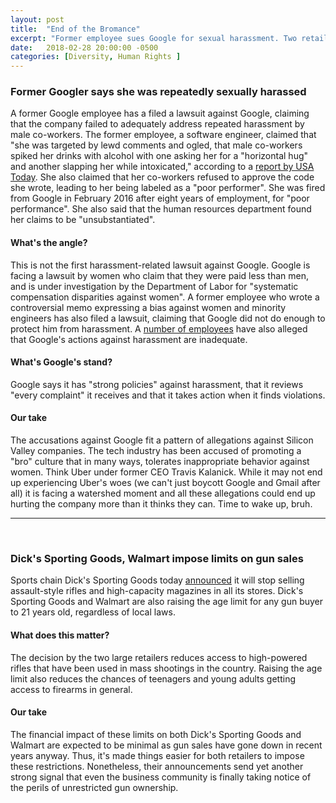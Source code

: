 ```yaml
---
layout: post
title:  "End of the Bromance"
excerpt: "Former employee sues Google for sexual harassment. Two retailers change retail policies on guns."
date:   2018-02-28 20:00:00 -0500
categories: [Diversity, Human Rights ]
---
```


### Former Googler says she was repeatedly sexually harassed

A former Google employee has a filed a lawsuit against Google, claiming that the company failed to adequately address repeated harassment by male co-workers. The former employee, a software engineer, claimed that "she was targeted by lewd comments and ogled, that male co-workers spiked her drinks with alcohol with one asking her for a "horizontal hug" and another slapping her while intoxicated," according to a <a href="https://www.usatoday.com/story/tech/2018/01/26/google-diversity-culture-war/1071107001/" target="_blank">report by USA Today</a>. She also claimed that her co-workers refused to approve the code she wrote, leading to her being labeled as a "poor performer". She was fired from Google in February 2016 after eight years of employment, for "poor performance". She also said that the human resources department found her claims to be "unsubstantiated".

#### What's the angle?

This is not the first harassment-related lawsuit against Google. Google is facing a lawsuit by women who claim that they were paid less than men, and is under investigation by the Department of Labor for "systematic compensation disparities against women". A former employee who wrote a controversial memo expressing a bias against women and minority engineers has also filed a lawsuit, claiming that Google did not do enough to protect him from harassment. A <a href="https://www.wired.com/story/the-dirty-war-over-diversity-inside-google/" target="_blank">number of employees</a> have also alleged that Google's actions against harassment are inadequate.

#### What's Google's stand?

Google says it has "strong policies" against harassment, that it reviews "every complaint" it receives and that it takes action when it finds violations.  

#### Our take

The accusations against Google fit a pattern of allegations against Silicon Valley companies. The tech industry has been accused of promoting a "bro" culture that in many ways, tolerates inappropriate behavior against women. Think Uber under former CEO Travis Kalanick. While it may not end up experiencing Uber's woes (we can't just boycott Google and Gmail after all) it is facing a watershed moment and all these allegations could end up hurting the company more than it thinks they can. Time to wake up, bruh.

* * *
<br />

### Dick's Sporting Goods, Walmart impose limits on gun sales

Sports chain Dick's Sporting Goods today <a href="https://www.nytimes.com/2018/02/28/business/dicks-major-gun-retailer-will-stop-selling-assault-style-rifles.html" target="_blank">announced</a> it will stop selling assault-style rifles and high-capacity magazines in all its stores. Dick's Sporting Goods and Walmart are also raising the age limit for any gun buyer to 21 years old, regardless of local laws.

#### What does this matter?

The decision by the two large retailers reduces access to high-powered rifles that have been used in mass shootings in the country. Raising the age limit also reduces the chances of teenagers and young adults getting access to firearms in general.

#### Our take

The financial impact of these limits on both Dick's Sporting Goods and Walmart are expected to be minimal as gun sales have gone down in recent years anyway. Thus, it's made things easier for both retailers to impose these restrictions. Nonetheless, their announcements send yet another strong signal that even the business community is finally taking notice of the perils of unrestricted gun ownership.
